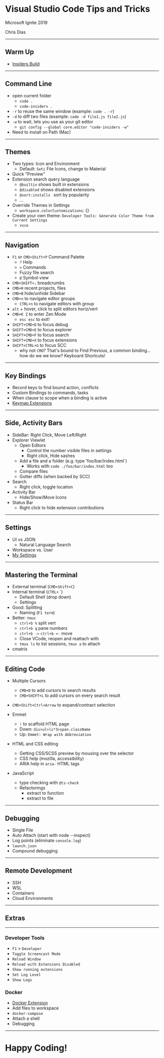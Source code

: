 
# Visual Studio Code Tips and Tricks

Microsoft Ignite 2019

Chris Dias

---
## Warm Up
  * [Insiders Build](https://code.visualstudio.com/insiders/)

---
## Command Line
  * open current folder
    * `code .`
    * `code-insiders .`
  * `-r` to reuse the same window (example: `code . -r`)
  * `-d` to diff two files (example: `code -d file1.js file2.js`)
  * `-w` to wait, lets you use as your git editor
    * `git config --global core.editor "code-insiders -w"`
  * Need to install on Path (Mac)


---
## Themes
  * Two types: Icon and Environment
    * Default: `Seti` File Icons, change to Material
  * Quick "Preview"
  * Extension search query language
    * `@builtin` shows built in extensions
    * `@disabled`  shows disabled extensions
    * `@sort:installs ` sort by popularity
    * ...
  * Override Themes in Settings
    * `workspace.colorCustomizations`: {}
  * Create your own theme: `Developer Tools: Generate Color Theme from Current Settings`
    * `vsce`

---
## Navigation
  * `F1` or `CMD+Shift+P` Command Palette
    * `?` Help
    * `>` Commands
    * Fuzzy file search
    * `@` Symbol view
  * `CMD+SHIFT+;` breadcrumbs 
  * `CMD+R` recent projects, files
  * `CMD+B` hide/unhide Sidebar
  * `CMD+n` to navigate editor groups
    * `CTRL+n` to navigate editors with group
  * `alt` + hover, click to split editors horiz/vert
  * `CMD+K Z` to enter Zen Mode
    * `esc esc` to exit!
  * `SHIFT+CMD+D` to focus debug
  * `SHIFT+CMD+E` to focus explorer
  * `SHIFT+CMD+F` to focus search
  * `SHIFT+CMD+X` to focus extensions
  * `SHIFT+CTRL+G` to focus SCC
    * why not `CMD`? That's bound to Find Previous, a common binding... how do we we know?  Keyboard Shortcuts!

---
## Key Bindings
  * Record keys to find bound action, conflicts
  * Custom Bindings to commands, tasks
  * When clause to scope when a binding is active
  * [Keymap Extensions](https://marketplace.visualstudio.com/search?target=VSCode&category=Keymaps&sortBy=Installs)

---
## Side, Activity Bars
  * SideBar: Right Click, Move Left/Right
  * Explorer Viewlet
    * Open Editors
      * Control the number visible files in settings
      * Right click, Hide sashes
    * Add a file and a folder (e.g. type 'foo/bar/index.html`)
      * Works with `code ./foo/bar/index.html` too
    * Compare files
    * Gutter diffs (when backed by SCC)
  * Search
    * Right click, toggle location
  * Activity Bar
    * Hide/Show/Move Icons
  * Status Bar
    * Right click to hide extension contributions

---
## Settings
  * UI vs JSON
    * Natural Language Search
  * Workspace vs. User
  * [My Settings](https://gist.github.com/chrisdias/4fbc535ce1ab5387f6623e25df62de19)

---
## Mastering the Terminal
* External terminal (`CMD+Shift+C`)
* Internal terminal (`CTRL+` `)
  * Default Shell (drop down)
  * Settings
* Good: Splitting 
  * Naming (`F1 term`)
* Better: `tmux`
  * `ctrl+b %` split vert
  * `ctrl+b q` pane numbers
  * `ctrl+b ->` `ctrl+b <-` move
  * Close VCode, reopen and reattach with 
  * `tmux ls` to list sessions, `tmux a` to attach
* cmatrix

---

## Editing Code
  * Multiple Cursors
    * `CMD+D` to add cursors to search results
    * `CMD+SHIFT+L` to add cursors on every search result
  
  * `CMD+Shift+Ctrl+Arrow` to expand/contract selection

  * Emmet
    * `!` to scaffold HTML page
    * Down: `div>ul>li*3>span.className`
    * Up: `Emmet: Wrap with Abbreviation`
 
  * HTML and CSS editing
    * Getting CSS/SCSS preview by mousing over the selector
    * CSS help (mozilla, accessibility)
    * ARIA help in `aria-` HTML tags
  
  * JavaScript
    * type checking with `@ts-check`
    * Refactorings
      * extract to function
      * extract to file

---
## Debugging
  * Single File 
  * Auto Attach (start with node --inspect)
  * Log points (eliminate `console.log`)
  * `launch.json`
  * Compound debugging

---
## Remote Development
  * SSH
  * WSL
  * Containers
  * Cloud Environments

---
## Extras

---
### Developer Tools
  * `F1` > `Developer`
  * `Toggle Screencast Mode`
  * `Reload Window`
  * `Reload with Extensions Disabled`
  * `Show running extensions`
  * `Set Log Level`
  * `Show Logs`

### Docker
  * [Docker Extension](https://marketplace.visualstudio.com/items?itemName=ms-azuretools.vscode-docker)
  * Add files to workspace
  * `docker-compose`
  * Attach a shell
  * Debugging


---
# Happy Coding!




